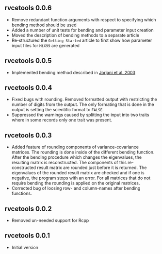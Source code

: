## rvcetools 0.0.6

* Remove redundant function arguments with respect to specifying which bending method should be used
* Added a number of unit tests for bending and parameter input creation
* Moved the description of bending methods to a separate article
* Re-structured the `Getting Started` article to first show how parameter input files for `MiX99` are generated


## rvcetools 0.0.5

* Implemented bending method described in [Jorjani et al.  2003](https://www.journalofdairyscience.org/article/S0022-0302(03)73646-7/fulltext)


## rvcetools 0.0.4

* Fixed bugs with rounding. Removed formatted output with restricting the number of digits from the output. The only formating that is done in the output is setting the scientific format to `FALSE`. 
* Suppressed the warnings caused by splitting the input into two traits where in some records only one trait was present.


## rvcetools 0.0.3

* Added feature of rounding components of variance-covariance matrices. The rounding is done inside of the different bending function. After the bending procedure which changes the eigenvalues, the resulting matrix is reconstructed. The components of this re-constructed result matrix are rounded just before it is returned. The eigenvalues of the rounded result matrix are checked and if one is negative, the program stops with an error. For all matrices that do not require bending the rounding is applied on the original matrices.
* Corrected bug of loosing row- and column-names after bending functions.


## rvcetools 0.0.2

* Removed un-needed support for Rcpp


## rvcetools 0.0.1

* Initial version